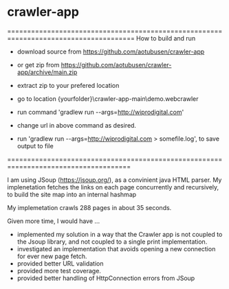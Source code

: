 # crawler-app


======================================================================================
How to build and run
- download source from https://github.com/aotubusen/crawler-app
- or get zip from https://github.com/aotubusen/crawler-app/archive/main.zip
- extract zip to your prefered location
- go to location {yourfolder}\crawler-app-main\demo.webcrawler
- run command 'gradlew run --args=http://wiprodigital.com'
- change url in above command as desired.

- run 'gradlew run --args=http://wiprodigital.com > somefile.log', to save output to file

=====================================================================================


I am using JSoup (https://jsoup.org/), as a convinient java HTML parser.
My implenetation fetches the links on each page concurrently and recursively, to build the site map into an internal hashmap 

My implemetation crawls 288 pages in about 35 seconds.

Given more time, I would have ...
- implemented my solution in a way that the Crawler app is not coupled to the Jsoup library, and not coupled to a single print implementation.
- investigated an implementation that avoids opening a new connection for ever new page fetch.
- provided better URL validation
- provided more test coverage.
- provided better handling of HttpConnection errors from JSoup
